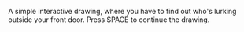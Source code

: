 A simple interactive drawing, where you have to find out who's lurking outside your front door. Press SPACE to continue the drawing.
